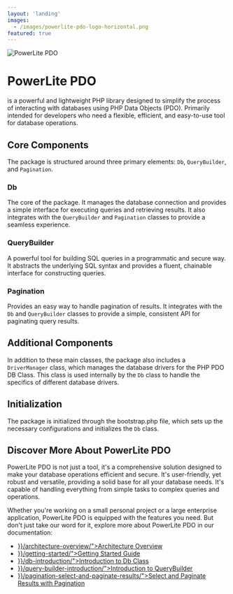 ```yaml
---
layout: 'landing'
images:
  - /images/powerlite-pdo-logo-horizontal.png
featured: true
---
```


![PowerLite PDO](/images/powerlite-pdo-logo-horizontal.png)

<div class="container">
    <div class="row">
        <div class="col-lg-12">
            <h1 class="fs-5 fw-semibold d-inline me-1">PowerLite PDO</h1>
            <p class="lead d-inline">is a powerful and lightweight PHP library designed to simplify the process of interacting with databases using PHP Data Objects (PDO). Primarily intended for developers who need a flexible, efficient, and easy-to-use tool for database operations.</p>
        </div>
    </div>
    <div class="row mt-5">
        <div class="col-lg-12">
            <h2>Core Components</h2>
            <p>The package is structured around three primary elements: <code>Db</code>, <code>QueryBuilder</code>, and <code>Pagination</code>.</p>
        </div>
    </div>
    <div class="row mt-3">
        <div class="col-lg-4">
            <h3>Db</h3>
            <p>The core of the package. It manages the database connection and provides a simple interface for executing queries and retrieving results. It also integrates with the <code>QueryBuilder</code> and <code>Pagination</code> classes to provide a seamless experience.</p>
        </div>
        <div class="col-lg-4">
            <h3>QueryBuilder</h3>
            <p>A powerful tool for building SQL queries in a programmatic and secure way. It abstracts the underlying SQL syntax and provides a fluent, chainable interface for constructing queries.</p>
        </div>
        <div class="col-lg-4">
            <h3>Pagination</h3>
            <p>Provides an easy way to handle pagination of results. It integrates with the <code>Db</code> and <code>QueryBuilder</code> classes to provide a simple, consistent API for paginating query results.</p>
        </div>
    </div>
    <div class="row mt-5">
        <div class="col-lg-12">
            <h2>Additional Components</h2>
            <p>In addition to these main classes, the package also includes a <code>DriverManager</code> class, which manages the database drivers for the PHP PDO DB Class. This class is used internally by the <code>Db</code> class to handle the specifics of different database drivers.</p>
        </div>
    </div>
    <div class="row mt-5">
        <div class="col-lg-12">
            <h2>Initialization</h2>
            <p>The package is initialized through the bootstrap.php file, which sets up the necessary configurations and initializes the <code>Db</code> class.</p>
        </div>
    </div>
    <div class="mt-5">
        <div class="col-lg-12">
            <div class="container">
                <div class="row">
                    <div class="col-lg-12">
                        <h2 class="mt-5">Discover More About PowerLite PDO</h2>
                        <p>PowerLite PDO is not just a tool, it's a comprehensive solution designed to make your database operations efficient and secure. It's user-friendly, yet robust and versatile, providing a solid base for all your database needs. It's capable of handling everything from simple tasks to complex queries and operations.</p>
                        <p>Whether you're working on a small personal project or a large enterprise application, PowerLite PDO is equipped with the features you need. But don't just take our word for it, explore more about PowerLite PDO in our documentation:</p>
                        <ul>
                            <li><a href="/docs/{{< param "doc_version" >}}/architecture-overview/">Architecture Overview</a></li>
                            <li><a href="/docs/{{< param "doc_version" >}}/getting-started/">Getting Started Guide</a></li>
                            <li><a href="/docs/{{< param "doc_version" >}}/db-introduction/">Introduction to Db Class</a></li>
                            <li><a href="/docs/{{< param "doc_version" >}}/query-builder-introduction/">Introduction to QueryBuilder</a></li>
                            <li><a href="/docs/{{< param "doc_version" >}}/pagination-select-and-paginate-results/">Select and Paginate Results with Pagination</a></li>
                        </ul>
                    </div>
                </div>
            </div>
        </div>
    </div>
</div>
